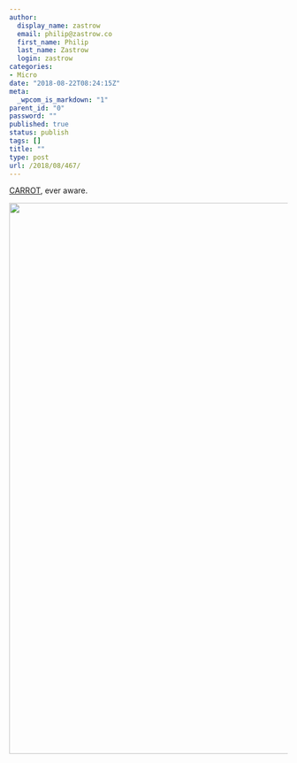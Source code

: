 ```yaml
---
author:
  display_name: zastrow
  email: philip@zastrow.co
  first_name: Philip
  last_name: Zastrow
  login: zastrow
categories:
- Micro
date: "2018-08-22T08:24:15Z"
meta:
  _wpcom_is_markdown: "1"
parent_id: "0"
password: ""
published: true
status: publish
tags: []
title: ""
type: post
url: /2018/08/467/
---
```

<p><a href="http://www.meetcarrot.com/weather/">CARROT</a>, ever aware.</p>
<p><img src="/assets/2018/08/img_1733.jpg" class="size-full wp-image-469" height="996" width="1125" /></p>
